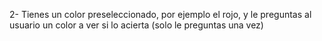 2- Tienes un color preseleccionado, por ejemplo el rojo, y le preguntas al usuario un color a ver si lo acierta (solo le preguntas una vez)
